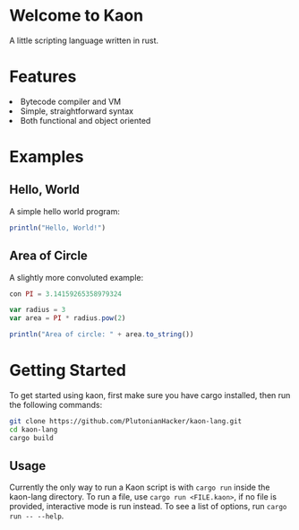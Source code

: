 # Welcome to Kaon
A little scripting language written in rust.
# Features 
<li>Bytecode compiler and VM</li>
<li>Simple, straightforward syntax</li>
<li>Both functional and object oriented</li>

# Examples

## Hello, World
A simple hello world program:
```javascript
println("Hello, World!")
```
## Area of Circle
A slightly more convoluted example:
```javascript
con PI = 3.14159265358979324

var radius = 3
var area = PI * radius.pow(2)

println("Area of circle: " + area.to_string())
```

# Getting Started
To get started using kaon, first make sure you have cargo installed, then run the following commands:
```bash
git clone https://github.com/PlutonianHacker/kaon-lang.git
cd kaon-lang
cargo build
```
## Usage
Currently the only way to run a Kaon script is with `cargo run` inside the kaon-lang directory. 
To run a file, use `cargo run <FILE.kaon>`, if no file is provided, interactive mode is run instead. To see a list of options, run `cargo run -- --help`.